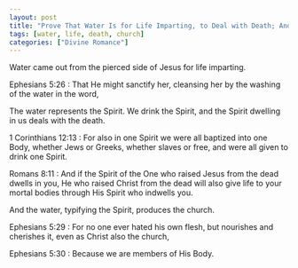 ```yaml
---
layout: post
title: "Prove That Water Is for Life Imparting, to Deal with Death; And for Producing the Church"
tags: [water, life, death, church]
categories: ["Divine Romance"]
---
```


Water came out from the pierced side of Jesus for life imparting.

Ephesians 5:26
: That He might sanctify her, cleansing her by the washing of the water in the word,

The water represents the Spirit.
We drink the Spirit, and the Spirit dwelling in us deals with the death.

1 Corinthians 12:13
: For also in one Spirit we were all baptized into one Body, whether Jews or Greeks, whether slaves or free, and were all given to drink one Spirit.

Romans 8:11
: And if the Spirit of the One who raised Jesus from the dead dwells in you, He who raised Christ from the dead will also give life to your mortal bodies through His Spirit who indwells you.

And the water, typifying the Spirit, produces the church.

Ephesians 5:29
: For no one ever hated his own flesh, but nourishes and cherishes it, even as Christ also the church,

Ephesians 5:30
: Because we are members of His Body.
